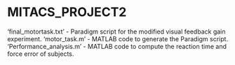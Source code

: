 # MITACS_PROJECT2
‘final_motortask.txt’ - Paradigm script for the modified visual feedback gain experiment.
‘motor_task.m’ - MATLAB code to generate the Paradigm script.
‘Performance_analysis.m’ - MATLAB code to compute the reaction time and force error of subjects.
